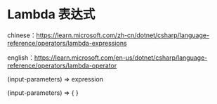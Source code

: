 # Lambda 表达式

chinese：https://learn.microsoft.com/zh-cn/dotnet/csharp/language-reference/operators/lambda-expressions

english：https://learn.microsoft.com/en-us/dotnet/csharp/language-reference/operators/lambda-operator



(input-parameters) => expression



(input-parameters) => { <sequence-of-statements> }